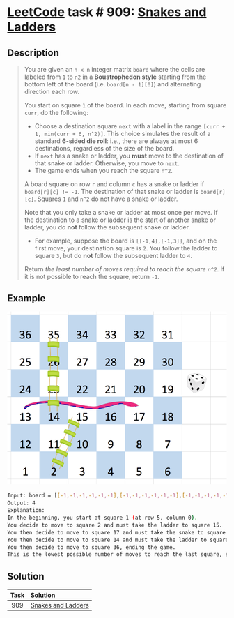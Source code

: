# [LeetCode][leetcode] task # 909: [Snakes and Ladders][task]

Description
-----------

> You are given an `n x n` integer matrix `board` where the cells are labeled from `1` to `n2`
> in a **Boustrophedon style** starting from the bottom left of the board (i.e. `board[n - 1][0]`)
> and alternating direction each row.
> 
> You start on square `1` of the board. In each move, starting from square `curr`, do the following:
> * Choose a destination square `next` with a label in the range `[curr + 1, min(curr + 6, n^2)]`.
> This choice simulates the result of a standard **6-sided die roll**:
> i.e., there are always at most 6 destinations, regardless of the size of the board.
> * If `next` has a snake or ladder, you **must** move to the destination of that snake or ladder.
> Otherwise, you move to `next`.
> * The game ends when you reach the square `n^2`.
>
> A board square on row `r` and column `c` has a snake or ladder if `board[r][c] != -1`.
> The destination of that snake or ladder is `board[r][c]`. Squares `1` and `n^2` do not have a snake or ladder.
> 
> Note that you only take a snake or ladder at most once per move. If the destination to a snake or ladder
> is the start of another snake or ladder, you do **not** follow the subsequent snake or ladder.
> * For example, suppose the board is `[[-1,4],[-1,3]]`, and on the first move, your destination square is `2`.
> You follow the ladder to square `3`, but do **not** follow the subsequent ladder to `4`.
>
> Return _the least number of moves required to reach the square `n^2`_.
> If it is not possible to reach the square, return `-1`.

Example
-------

![board.png](image/board.png)

```sh
Input: board = [[-1,-1,-1,-1,-1,-1],[-1,-1,-1,-1,-1,-1],[-1,-1,-1,-1,-1,-1],[-1,35,-1,-1,13,-1],[-1,-1,-1,-1,-1,-1],[-1,15,-1,-1,-1,-1]]
Output: 4
Explanation: 
In the beginning, you start at square 1 (at row 5, column 0).
You decide to move to square 2 and must take the ladder to square 15.
You then decide to move to square 17 and must take the snake to square 13.
You then decide to move to square 14 and must take the ladder to square 35.
You then decide to move to square 36, ending the game.
This is the lowest possible number of moves to reach the last square, so return 4.
```

Solution
--------

| Task | Solution                       |
|:----:|:-------------------------------|
| 909  | [Snakes and Ladders][solution] |


[leetcode]: <http://leetcode.com/>
[task]: <https://leetcode.com/problems/snakes-and-ladders/>
[solution]: <https://github.com/wellaxis/praxis-leetcode/blob/main/src/main/java/com/witalis/praxis/leetcode/task/h10/p909/option/Practice.java>

